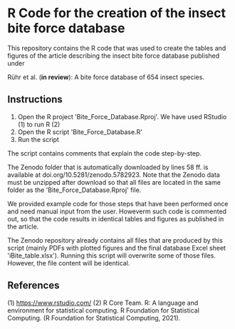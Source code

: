 # R Code for the creation of the insect bite force database

This repository contains the R code that was used to create the tables and figures of the article describing the insect bite force database published under

Rühr et al. (**in review**): A bite force database of 654 insect species.

## Instructions
1. Open the R project 'Bite_Force_Database.Rproj'. We have used RStudio (1) to run R (2)
2. Open the R script 'Bite_Force_Database.R'
3. Run the script

The script contains comments that explain the code step-by-step.

The Zenodo folder that is automatically downloaded by lines 58 ff. is available at doi.org/10.5281/zenodo.5782923. Note that the Zenodo data must be unzipped after download so that all files are located in the same folder as the 'Bite_Force_Database.Rproj' file.

We provided example code for those steps that have been performed once and need manual input from the user. Howeverm such code is commented out, so that the code results in identical tables and figures as published in the article.

The Zenodo repository already contains all files that are produced by this script (mainly PDFs with plotted figures and the final database Excel sheet 'iBite_table.xlsx'). Running this script will overwrite some of those files. However, the file content will be identical.

## References
(1) https://www.rstudio.com/
(2) R Core Team. R: A language and environment for statistical computing. R Foundation for Statistical Computing. (R Foundation for Statistical Computing, 2021).
